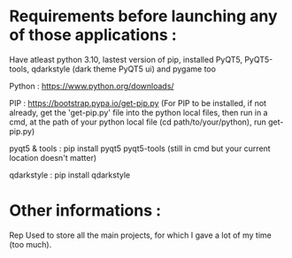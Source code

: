 # Requirements before launching any of those applications :

Have atleast python 3.10, lastest version of pip, installed PyQT5, PyQT5-tools, qdarkstyle (dark theme PyQT5 ui) and pygame too

Python : https://www.python.org/downloads/

PIP : https://bootstrap.pypa.io/get-pip.py
(For PIP to be installed, if not already, get the 'get-pip.py' file into the python local files, then run in a cmd, at the path of your python local file (cd path/to/your/python), run get-pip.py)

pyqt5 & tools : pip install pyqt5 pyqt5-tools
(still in cmd but your current location doesn't matter)

qdarkstyle : pip install qdarkstyle

# Other informations :

Rep Used to store all the main projects, for which I gave a lot of my time (too much).
